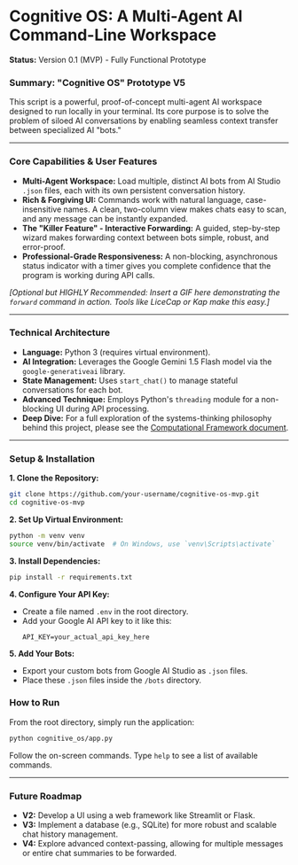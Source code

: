 # Cognitive OS: A Multi-Agent AI Command-Line Workspace

**Status:** Version 0.1 (MVP) - Fully Functional Prototype

### Summary: "Cognitive OS" Prototype V5

This script is a powerful, proof-of-concept multi-agent AI workspace designed to run locally in your terminal. Its core purpose is to solve the problem of siloed AI conversations by enabling seamless context transfer between specialized AI "bots."

---

### Core Capabilities & User Features

*   **Multi-Agent Workspace:** Load multiple, distinct AI bots from AI Studio `.json` files, each with its own persistent conversation history.
*   **Rich & Forgiving UI:** Commands work with natural language, case-insensitive names. A clean, two-column view makes chats easy to scan, and any message can be instantly expanded.
*   **The "Killer Feature" - Interactive Forwarding:** A guided, step-by-step wizard makes forwarding context between bots simple, robust, and error-proof.
*   **Professional-Grade Responsiveness:** A non-blocking, asynchronous status indicator with a timer gives you complete confidence that the program is working during API calls.

*[Optional but HIGHLY Recommended: Insert a GIF here demonstrating the `forward` command in action. Tools like LiceCap or Kap make this easy.]*

---

### Technical Architecture

*   **Language:** Python 3 (requires virtual environment).
*   **AI Integration:** Leverages the Google Gemini 1.5 Flash model via the `google-generativeai` library.
*   **State Management:** Uses `start_chat()` to manage stateful conversations for each bot.
*   **Advanced Technique:** Employs Python's `threading` module for a non-blocking UI during API processing.
*   **Deep Dive:** For a full exploration of the systems-thinking philosophy behind this project, please see the [Computational Framework document](./docs/computational_framework.md).

---

### Setup & Installation

**1. Clone the Repository:**
```bash
git clone https://github.com/your-username/cognitive-os-mvp.git
cd cognitive-os-mvp
```

**2. Set Up Virtual Environment:**
```bash
python -m venv venv
source venv/bin/activate  # On Windows, use `venv\Scripts\activate`
```

**3. Install Dependencies:**
```bash
pip install -r requirements.txt
```

**4. Configure Your API Key:**
   - Create a file named `.env` in the root directory.
   - Add your Google AI API key to it like this:
     ```
     API_KEY=your_actual_api_key_here
     ```

**5. Add Your Bots:**
   - Export your custom bots from Google AI Studio as `.json` files.
   - Place these `.json` files inside the `/bots` directory.

### How to Run

From the root directory, simply run the application:
```bash
python cognitive_os/app.py
```
Follow the on-screen commands. Type `help` to see a list of available commands.

---

### Future Roadmap

*   **V2:** Develop a UI using a web framework like Streamlit or Flask.
*   **V3:** Implement a database (e.g., SQLite) for more robust and scalable chat history management.
*   **V4:** Explore advanced context-passing, allowing for multiple messages or entire chat summaries to be forwarded.

